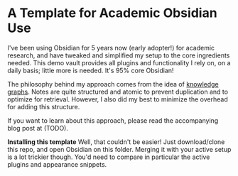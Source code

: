 # A Template for Academic Obsidian Use
I've been using Obsidian for 5 years now (early adopter!) for academic research, and have tweaked and simplified my setup to the core ingredients needed. This demo vault provides all plugins and functionality I rely on, on a daily basis; little more is needed. It's 95% core Obsidian!

The philosophy behind my approach comes from the idea of [knowledge graphs](https://en.wikipedia.org/wiki/Knowledge_graph). Notes are quite structured and atomic to prevent duplication and to optimize for retrieval. However, I also did my best to minimize the overhead for adding this structure. 

If you want to learn about this approach, please read the accompanying blog post at (TODO).

**Installing this template**
Well, that couldn't be easier! Just download/clone this repo, and open Obsidian on this folder. Merging it with your active setup is a lot trickier though. You'd need to compare in particular the active plugins and appearance snippets. 